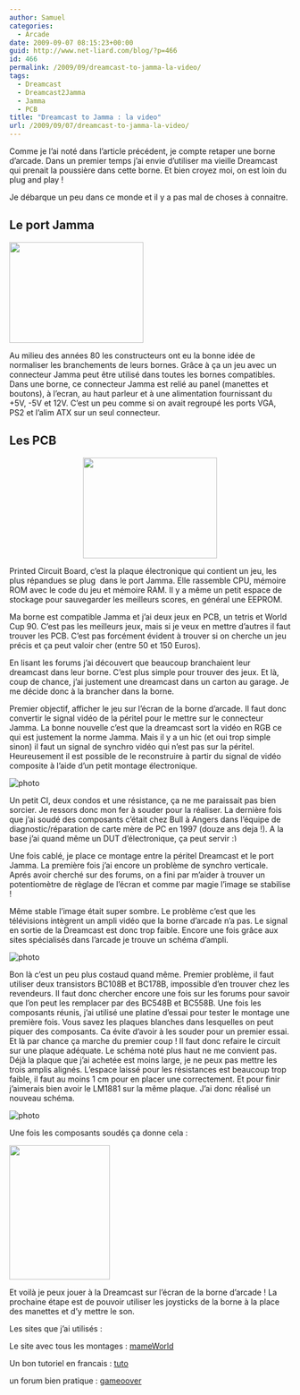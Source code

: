 ```yaml
---
author: Samuel
categories:
  - Arcade
date: 2009-09-07 08:15:23+00:00
guid: http://www.net-liard.com/blog/?p=466
id: 466
permalink: /2009/09/dreamcast-to-jamma-la-video/
tags:
  - Dreamcast
  - Dreamcast2Jamma
  - Jamma
  - PCB
title: "Dreamcast to Jamma : la video"
url: /2009/09/07/dreamcast-to-jamma-la-video/
---
```


Comme je l&#8217;ai noté dans l&#8217;article précédent, je compte retaper une borne d&#8217;arcade. Dans un premier temps j&#8217;ai envie d&#8217;utiliser ma vieille Dreamcast qui prenait la poussière dans cette borne. Et bien croyez moi, on est loin du plug and play !

Je débarque un peu dans ce monde et il y a pas mal de choses à connaitre.

## Le port Jamma

<img class="aligncenter" title="jamma" src="http://farm3.static.flickr.com/2590/3887595296_f0b61d6317_m.jpg" alt="" width="240" height="180" />

Au milieu des années 80 les constructeurs ont eu la bonne idée de normaliser les branchements de leurs bornes. Grâce à ça un jeu avec un connecteur Jamma peut être utilisé dans toutes les bornes compatibles. Dans une borne, ce connecteur Jamma est relié au panel (manettes et boutons), à l&#8217;ecran, au haut parleur et à une alimentation fournissant du +5V, -5V et 12V. C&#8217;est un peu comme si on avait regroupé les ports VGA, PS2 et l&#8217;alim ATX sur un seul connecteur.

## Les PCB

<p style="text-align: center;">
  <img class="aligncenter" title="pcb" src="http://farm3.static.flickr.com/2622/3838709143_f5630b9b49_m.jpg" alt="" width="240" height="180" />
</p>

Printed Circuit Board, c&#8217;est la plaque électronique qui contient un jeu, les plus répandues se plug  dans le port Jamma. Elle rassemble CPU, mémoire ROM avec le code du jeu et mémoire RAM. Il y a même un petit espace de stockage pour sauvegarder les meilleurs scores, en général une EEPROM.

Ma borne est compatible Jamma et j&#8217;ai deux jeux en PCB, un tetris et World Cup 90. C&#8217;est pas les meilleurs jeux, mais si je veux en mettre d&#8217;autres il faut trouver les PCB. C&#8217;est pas forcément évident à trouver si on cherche un jeu précis et ça peut valoir cher (entre 50 et 150 Euros).

En lisant les forums j&#8217;ai découvert que beaucoup branchaient leur dreamcast dans leur borne. C&#8217;est plus simple pour trouver des jeux. Et là, coup de chance, j&#8217;ai justement une dreamcast dans un carton au garage. Je me décide donc à la brancher dans la borne.

Premier objectif, afficher le jeu sur l&#8217;écran de la borne d&#8217;arcade. Il faut donc convertir le signal vidéo de la péritel pour le mettre sur le connecteur Jamma. La bonne nouvelle c&#8217;est que la dreamcast sort la vidéo en RGB ce qui est justement la norme Jamma. Mais il y a un hic (et oui trop simple sinon) il faut un signal de synchro vidéo qui n&#8217;est pas sur la péritel. Heureusement il est possible de le reconstruire à partir du signal de vidéo composite à l&#8217;aide d&#8217;un petit montage électronique.

![photo](/images/uploads/2009/09/circuit1.gif)

Un petit CI, deux condos et une résistance, ça ne me paraissait pas bien sorcier. Je ressors donc mon fer à souder pour la réaliser. La dernière fois que j&#8217;ai soudé des composants c&#8217;était chez Bull à Angers dans l&#8217;équipe de diagnostic/réparation de carte mère de PC en 1997 (douze ans deja !). A la base j&#8217;ai quand même un DUT d&#8217;électronique, ça peut servir <img src="http://www.apptom.fr/wp-includes/images/smilies/simple-smile.png" alt=":)" class="wp-smiley" style="height: 1em; max-height: 1em;" />

Une fois cablé, je place ce montage entre la péritel Dreamcast et le port Jamma. La première fois j&#8217;ai encore un problème de synchro verticale. Aprés avoir cherché sur des forums, on a fini par m&#8217;aider à trouver un potentiomètre de règlage de l&#8217;écran et comme par magie l&#8217;image se stabilise !

Même stable l&#8217;image était super sombre. Le problème c&#8217;est que les télévisions intègrent un ampli vidéo que la borne d&#8217;arcade n&#8217;a pas. Le signal en sortie de la Dreamcast est donc trop faible. Encore une fois grâce aux sites spécialisés dans l&#8217;arcade je trouve un schéma d&#8217;ampli.

![photo](/images/uploads/2009/09/vamp.gif)

Bon là c&#8217;est un peu plus costaud quand même. Premier problème, il faut utiliser deux transistors BC108B et BC178B, impossible d&#8217;en trouver chez les revendeurs. Il faut donc chercher encore une fois sur les forums pour savoir que l&#8217;on peut les remplacer par des BC548B et BC558B. Une fois les composants réunis, j&#8217;ai utilisé une platine d&#8217;essai pour tester le montage une première fois. Vous savez les plaques blanches dans lesquelles on peut piquer des composants. Ca évite d&#8217;avoir à les souder pour un premier essai. Et là par chance ça marche du premier coup ! Il faut donc refaire le circuit sur une plaque adéquate. Le schéma noté plus haut ne me convient pas. Déjà la plaque que j&#8217;ai achetée est moins large, je ne peux pas mettre les trois amplis alignés. L&#8217;espace laissé pour les résistances est beaucoup trop faible, il faut au moins 1 cm pour en placer une correctement. Et pour finir j&#8217;aimerais bien avoir le LM1881 sur la même plaque. J&#8217;ai donc réalisé un nouveau schéma.

![photo](/images/uploads/2009/09/plaque.png)

Une fois les composants soudés ça donne cela :

<img class="aligncenter" title="plaque" src="http://farm3.static.flickr.com/2588/3890593366_a740afcf2f_m.jpg" alt="" width="180" height="240" />

Et voilà je peux jouer à la Dreamcast sur l&#8217;écran de la borne d&#8217;arcade ! La prochaine étape est de pouvoir utiliser les joysticks de la borne à la place des manettes et d&#8217;y mettre le son.

Les sites que j&#8217;ai utilisés :

Le site avec tous les montages : [mameWorld](http://pc2jamma.mameworld.info/hardware.html)

Un bon tutoriel en francais : [tuto](http://www.gamoover.net/tuto/brancher-une-dreamcast-dans-une-borne-video-son-controles)

un forum bien pratique : [gameoover](http://www.gamoover.net/Forums/index.php)